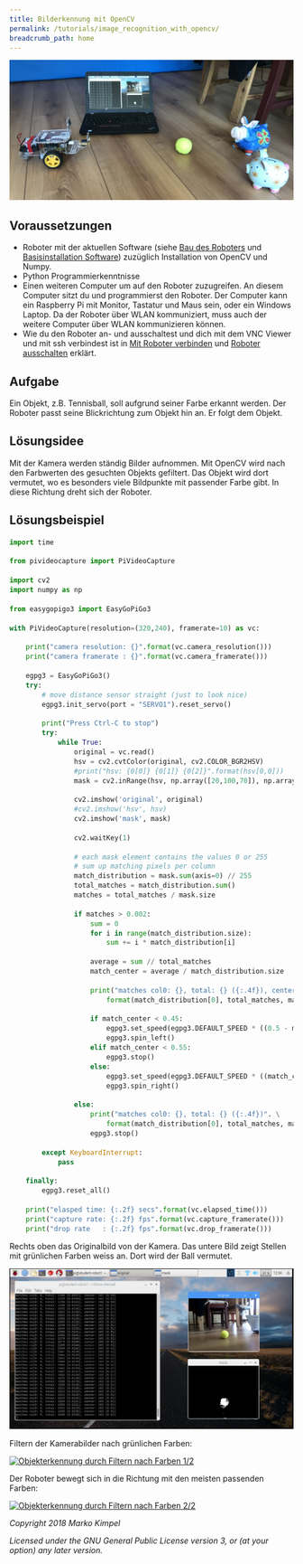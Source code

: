 ```yaml
---
title: Bilderkennung mit OpenCV
permalink: /tutorials/image_recognition_with_opencv/
breadcrumb_path: home
---
```


![Roboter mit Ball](images/robot_with_ball.jpg)

## Voraussetzungen

* Roboter mit der aktuellen Software (siehe [Bau des Roboters](../build_a_robot/) und [Basisinstallation Software](../create_sr_image/)) zuzüglich Installation von OpenCV und Numpy.
* Python Programmierkenntnisse
* Einen weiteren Computer um auf den Roboter zuzugreifen. An diesem Computer sitzt du und programmierst den Roboter. Der Computer kann ein Raspberry Pi mit Monitor, Tastatur und Maus sein, oder ein Windows Laptop. Da der Roboter über WLAN kommuniziert, muss auch der weitere Computer über WLAN kommunizieren können.
* Wie du den Roboter an- und ausschaltest und dich mit dem VNC Viewer und mit ssh verbindest ist in [Mit Roboter verbinden](../create_sr_image/#mit-roboter-verbinden) und [Roboter ausschalten](../create_sr_image/#roboter-ausschalten) erklärt.

## Aufgabe

Ein Objekt, z.B. Tennisball, soll aufgrund seiner Farbe erkannt werden. Der Roboter passt seine Blickrichtung zum Objekt hin an. Er folgt dem Objekt.

## Lösungsidee

Mit der Kamera werden ständig Bilder aufnommen. Mit OpenCV wird nach den Farbwerten des gesuchten Objekts gefiltert. Das Objekt wird dort vermutet, wo es besonders viele Bildpunkte mit passender Farbe gibt. In diese Richtung dreht sich der Roboter.

## Lösungsbeispiel

```python
import time

from pivideocapture import PiVideoCapture

import cv2
import numpy as np

from easygopigo3 import EasyGoPiGo3

with PiVideoCapture(resolution=(320,240), framerate=10) as vc:
    
    print("camera resolution: {}".format(vc.camera_resolution()))
    print("camera framerate : {}".format(vc.camera_framerate()))

    egpg3 = EasyGoPiGo3()
    try:
        # move distance sensor straight (just to look nice)
        egpg3.init_servo(port = "SERVO1").reset_servo()

        print("Press Ctrl-C to stop")
        try:
            while True:
                original = vc.read()
                hsv = cv2.cvtColor(original, cv2.COLOR_BGR2HSV)
                #print("hsv: {0[0]} {0[1]} {0[2]}".format(hsv[0,0]))
                mask = cv2.inRange(hsv, np.array([20,100,70]), np.array([40,255,255]))
                
                cv2.imshow('original', original)
                #cv2.imshow('hsv', hsv)
                cv2.imshow('mask', mask)

                cv2.waitKey(1)

                # each mask element contains the values 0 or 255
                # sum up matching pixels per column
                match_distribution = mask.sum(axis=0) // 255
                total_matches = match_distribution.sum()
                matches = total_matches / mask.size

                if matches > 0.002:
                    sum = 0
                    for i in range(match_distribution.size):
                        sum += i * match_distribution[i]

                    average = sum // total_matches
                    match_center = average / match_distribution.size

                    print("matches col0: {}, total: {} ({:.4f}), center: {} ({:.2f})". \
                        format(match_distribution[0], total_matches, matches, average, match_center))

                    if match_center < 0.45:
                        egpg3.set_speed(egpg3.DEFAULT_SPEED * ((0.5 - match_center) * 1.5))
                        egpg3.spin_left()
                    elif match_center < 0.55:
                        egpg3.stop()
                    else:
                        egpg3.set_speed(egpg3.DEFAULT_SPEED * ((match_center - 0.5) * 1.5))
                        egpg3.spin_right()

                else:
                    print("matches col0: {}, total: {} ({:.4f})". \
                        format(match_distribution[0], total_matches, matches))
                    egpg3.stop()

        except KeyboardInterrupt:
            pass

    finally:
        egpg3.reset_all()

    print("elasped time: {:.2f} secs".format(vc.elapsed_time()))
    print("capture rate: {:.2f} fps".format(vc.capture_framerate()))
    print("drop rate   : {:.2f} fps".format(vc.drop_framerate()))
```

Rechts oben das Originalbild von der Kamera. Das untere Bild zeigt Stellen mit grünlichen Farben weiss an. Dort wird der Ball vermutet.

![Screenshot](images/screenshot.png)

Filtern der Kamerabilder nach grünlichen Farben:

[![Objekterkennung durch Filtern nach Farben 1/2](https://img.youtube.com/vi/Yp2DmdV0uzA/0.jpg)](https://youtu.be/Yp2DmdV0uzA)

Der Roboter bewegt sich in die Richtung mit den meisten passenden Farben:

[![Objekterkennung durch Filtern nach Farben 2/2](https://img.youtube.com/vi/Bk6Mf2Azcjs/0.jpg)](https://youtu.be/Bk6Mf2Azcjs)

*Copyright 2018 Marko Kimpel*

*Licensed under the GNU General Public License version 3, or (at your option) any later version.*
